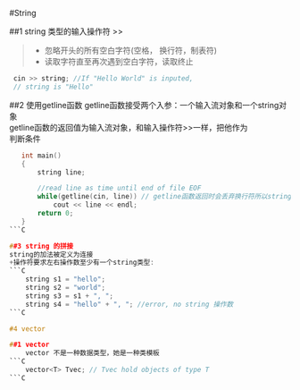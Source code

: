 #String

##1 string 类型的输入操作符 >> 
>* 忽略开头的所有空白字符(空格， 换行符，制表符)
>* 读取字符直至再次遇到空白字符，读取终止

```C
 cin >> string; //If "Hello World" is inputed, 
 // string is "Hello"  
```

##2 使用getline函数
getline函数接受两个入参：一个输入流对象和一个string对象  
getline函数的返回值为输入流对象，和输入操作符>>一样，把他作为  
判断条件

```C
   int main()
   {
       string line;

       //read line as time until end of file EOF
       while(getline(cin, line)) // getline函数返回时会丢弃换行符所以string不含换行符
           cout << line << endl;
       return 0;
   }
```C

##3 string 的拼接 
string的加法被定义为连接  
+操作符要求左右操作数至少有一个string类型:  
```C
    string s1 = "hello";
    string s2 = "world";
    string s3 = s1 + ", ";
    string s4 = "hello" + ", "; //error, no string 操作数
```C

#4 vector

##1 vector
    vector 不是一种数据类型，她是一种类模板
```C
    vector<T> Tvec; // Tvec hold objects of type T
```C
